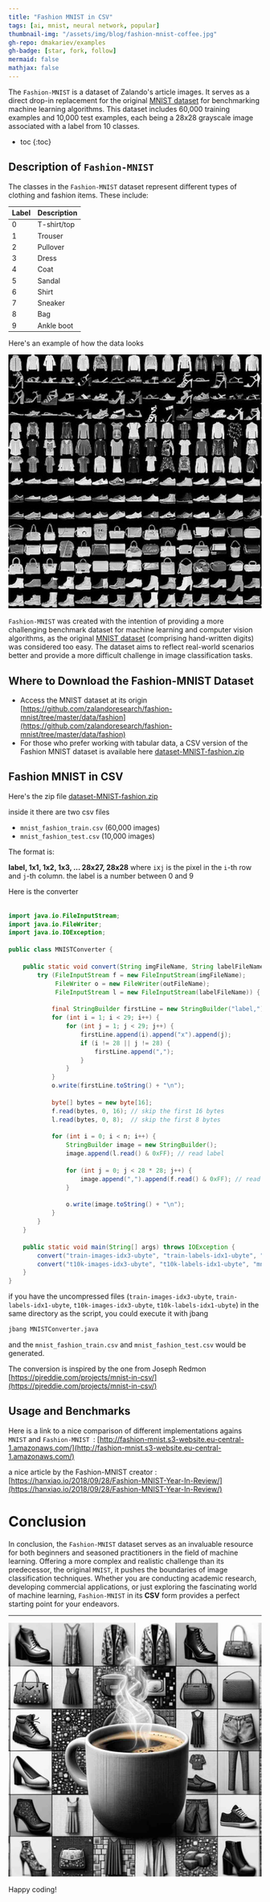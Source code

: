 ```yaml
---
title: "Fashion MNIST in CSV"
tags: [ai, mnist, neural network, popular]
thumbnail-img: "/assets/img/blog/fashion-mnist-coffee.jpg"
gh-repo: dmakariev/examples
gh-badge: [star, fork, follow]
mermaid: false
mathjax: false
---
```


The `Fashion-MNIST` is a dataset of Zalando's article images. It serves as a direct drop-in replacement for the original [MNIST dataset](https://www.makariev.com/blog/exploring-the-classic-MNIST-Benchmark-for-machine-learning-models/) for benchmarking machine learning algorithms. This dataset includes 60,000 training examples and 10,000 test examples, each being a 28x28 grayscale image associated with a label from 10 classes.

* toc
{:toc}

## Description of `Fashion-MNIST`
The classes in the `Fashion-MNIST` dataset represent different types of clothing and fashion items. These include:

| Label | Description |
|-------|-------------|
| 0     | T-shirt/top |
| 1     | Trouser     |
| 2     | Pullover    |
| 3     | Dress       |
| 4     | Coat        |
| 5     | Sandal      |
| 6     | Shirt       |
| 7     | Sneaker     |
| 8     | Bag         |
| 9     | Ankle boot  |


Here's an example of how the data looks

[![Coffee Time!](/assets/img/blog/fashion-mnist-sprite-15x15.jpg)](/assets/img/blog/fashion-mnist-sprite-15x15.jpg)

`Fashion-MNIST` was created with the intention of providing a more challenging benchmark dataset for machine learning and computer vision algorithms, as the original [MNIST dataset](https://www.makariev.com/blog/exploring-the-classic-MNIST-Benchmark-for-machine-learning-models/) (comprising hand-written digits) was considered too easy. The dataset aims to reflect real-world scenarios better and provide a more difficult challenge in image classification tasks.

## Where to Download the Fashion-MNIST Dataset
* Access the MNIST dataset at its origin [https://github.com/zalandoresearch/fashion-mnist/tree/master/data/fashion](https://github.com/zalandoresearch/fashion-mnist/tree/master/data/fashion)
* For those who prefer working with tabular data, a CSV version of the Fashion MNIST dataset is available here [dataset-MNIST-fashion.zip](https://github.com/dmakariev/examples/blob/main/artificial-intelligence/neural-network-compare/dataset/dataset-MNIST-fashion.zip)

## Fashion MNIST in CSV
Here's the zip file [dataset-MNIST-fashion.zip](https://github.com/dmakariev/examples/blob/main/artificial-intelligence/neural-network-compare/dataset/dataset-MNIST-fashion.zip)

inside it there are two csv files 
* `mnist_fashion_train.csv` (60,000 images)
* `mnist_fashion_test.csv` (10,000 images)

The format is:

**label, 1x1, 1x2, 1x3, ... 28x27, 28x28**
where `i`x`j` is the pixel in the `i`-th row and `j`-th column.
the label is a number between 0 and 9 

Here is the converter 

```java

import java.io.FileInputStream;
import java.io.FileWriter;
import java.io.IOException;

public class MNISTConverter {

    public static void convert(String imgFileName, String labelFileName, String outFileName, int n) throws IOException {
        try (FileInputStream f = new FileInputStream(imgFileName); 
             FileWriter o = new FileWriter(outFileName); 
             FileInputStream l = new FileInputStream(labelFileName)) {

            final StringBuilder firstLine = new StringBuilder("label,");
            for (int i = 1; i < 29; i++) {
                for (int j = 1; j < 29; j++) {
                    firstLine.append(i).append("x").append(j);
                    if (i != 28 || j != 28) {
                        firstLine.append(",");
                    }
                }
            }
            o.write(firstLine.toString() + "\n");

            byte[] bytes = new byte[16];
            f.read(bytes, 0, 16); // skip the first 16 bytes
            l.read(bytes, 0, 8);  // skip the first 8 bytes

            for (int i = 0; i < n; i++) {
                StringBuilder image = new StringBuilder();
                image.append(l.read() & 0xFF); // read label

                for (int j = 0; j < 28 * 28; j++) {
                    image.append(",").append(f.read() & 0xFF); // read image bytes
                }

                o.write(image.toString() + "\n");
            }
        }
    }

    public static void main(String[] args) throws IOException {
        convert("train-images-idx3-ubyte", "train-labels-idx1-ubyte", "mnist_fashion_train.csv", 60000);
        convert("t10k-images-idx3-ubyte", "t10k-labels-idx1-ubyte", "mnist_fashion_test.csv", 10000);
    }
}

```

if you have the uncompressed files (`train-images-idx3-ubyte`, `train-labels-idx1-ubyte`, `t10k-images-idx3-ubyte`, `t10k-labels-idx1-ubyte`) in the same directory as the script, you could execute it with jbang 
```bash
jbang MNISTConverter.java
```

and the  `mnist_fashion_train.csv` and `mnist_fashion_test.csv` would be generated. 

The conversion is inspired by the one from Joseph Redmon [https://pjreddie.com/projects/mnist-in-csv/](https://pjreddie.com/projects/mnist-in-csv/)


## Usage and Benchmarks

Here is a link to a nice comparison of different implementations agains `MNIST` and `Fashion-MNIST `: [http://fashion-mnist.s3-website.eu-central-1.amazonaws.com/](http://fashion-mnist.s3-website.eu-central-1.amazonaws.com/)

a nice article by the Fashion-MNIST creator : [https://hanxiao.io/2018/09/28/Fashion-MNIST-Year-In-Review/](https://hanxiao.io/2018/09/28/Fashion-MNIST-Year-In-Review/)

# Conclusion

In conclusion, the `Fashion-MNIST` dataset serves as an invaluable resource for both beginners and seasoned practitioners in the field of machine learning. Offering a more complex and realistic challenge than its predecessor, the original `MNIST`, it pushes the boundaries of image classification techniques. Whether you are conducting academic research, developing commercial applications, or just exploring the fascinating world of machine learning, `Fashion-MNIST` in its **CSV** form provides a perfect starting point for your endeavors. 

---

[![Coffee Time!](/assets/img/blog/fashion-mnist-coffee.jpg)](/assets/img/blog/fashion-mnist-coffee.jpg)

Happy coding!
